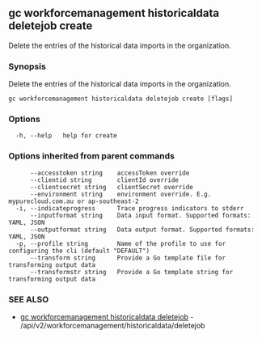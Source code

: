 ## gc workforcemanagement historicaldata deletejob create

Delete the entries of the historical data imports in the organization.

### Synopsis

Delete the entries of the historical data imports in the organization.

```
gc workforcemanagement historicaldata deletejob create [flags]
```

### Options

```
  -h, --help   help for create
```

### Options inherited from parent commands

```
      --accesstoken string    accessToken override
      --clientid string       clientId override
      --clientsecret string   clientSecret override
      --environment string    environment override. E.g. mypurecloud.com.au or ap-southeast-2
  -i, --indicateprogress      Trace progress indicators to stderr
      --inputformat string    Data input format. Supported formats: YAML, JSON
      --outputformat string   Data output format. Supported formats: YAML, JSON
  -p, --profile string        Name of the profile to use for configuring the cli (default "DEFAULT")
      --transform string      Provide a Go template file for transforming output data
      --transformstr string   Provide a Go template string for transforming output data
```

### SEE ALSO

* [gc workforcemanagement historicaldata deletejob](gc_workforcemanagement_historicaldata_deletejob.html)	 - /api/v2/workforcemanagement/historicaldata/deletejob


